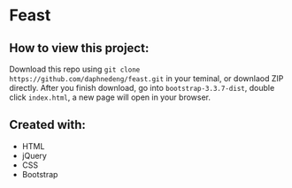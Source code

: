Feast
===============================

## How to view this project:
Download this repo using `git clone https://github.com/daphnedeng/feast.git` in your teminal, or downlaod ZIP directly.
After you finish download, go into `bootstrap-3.3.7-dist`, double click `index.html`, a new page will open in your browser.


## Created with:

- HTML
- jQuery
- CSS
- Bootstrap

